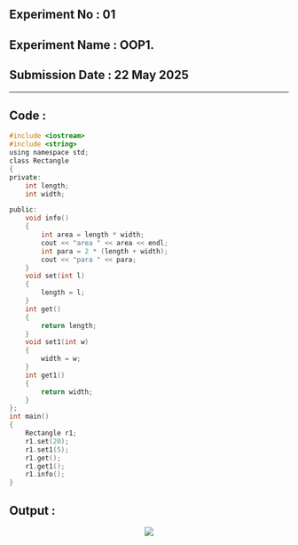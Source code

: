 ## **Experiment No : 01**
## **Experiment Name : OOP1.**
## **Submission Date : 22 May 2025**
----------

## **Code :**
```C
#include <iostream>
#include <string>
using namespace std;
class Rectangle
{
private:
    int length;
    int width;

public:
    void info()
    {
        int area = length * width;
        cout << "area " << area << endl;
        int para = 2 * (length + width);
        cout << "para " << para;
    }
    void set(int l)
    {
        length = l;
    }
    int get()
    {
        return length;
    }
    void set1(int w)
    {
        width = w;
    }
    int get1()
    {
        return width;
    }
};
int main()
{
    Rectangle r1;
    r1.set(20);
    r1.set1(5);
    r1.get();
    r1.get1();
    r1.info();
}
```
## **Output :**
<p align="center">
<img src="https://github.com/user-attachments/assets/de75a111-c29d-4451-8a5a-9c18dbe3ac48">



</p>

